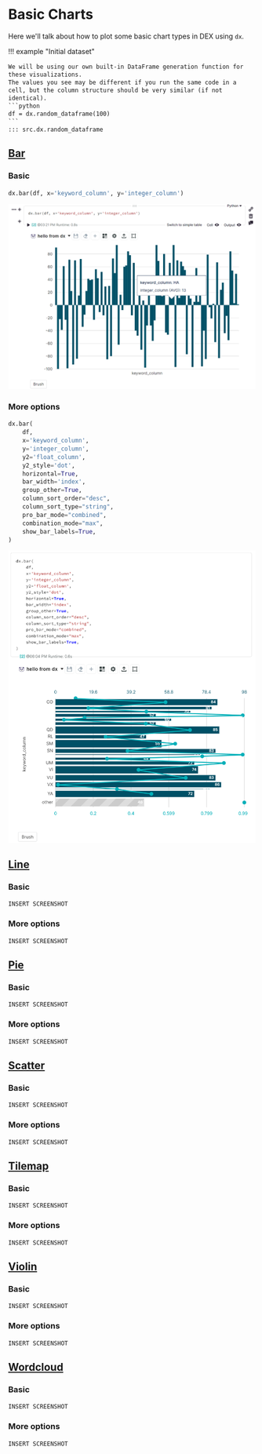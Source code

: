 # Basic Charts

Here we'll talk about how to plot some basic chart types in DEX using `dx`.

!!! example "Initial dataset"

    We will be using our own built-in DataFrame generation function for these visualizations.
    The values you see may be different if you run the same code in a cell, but the column structure should be very similar (if not identical).
    ```python
    df = dx.random_dataframe(100)
    ```
    ::: src.dx.random_dataframe

## [Bar](../../reference/basic_charts/#src.dx.plotting.dex.basic.bar)
### Basic
```python
dx.bar(df, x='keyword_column', y='integer_column')
```
![](../screenshots/plotting_bar_simple1.png)
### More options
```python
dx.bar(
    df, 
    x='keyword_column', 
    y='integer_column',
    y2='float_column',
    y2_style='dot',
    horizontal=True,
    bar_width='index',
    group_other=True,
    column_sort_order="desc",
    column_sort_type="string",
    pro_bar_mode="combined",
    combination_mode="max",
    show_bar_labels=True,
)
```
![](../screenshots/plotting_bar_custom1.png)

## [Line](../../reference/dex_plotting/#src.dx.plotting.dex.basic.line)

### Basic
```
INSERT SCREENSHOT
```
### More options
```
INSERT SCREENSHOT
```
## [Pie](../../reference/dex_plotting/#src.dx.plotting.dex.basic.pie)

### Basic
```
INSERT SCREENSHOT
```
### More options
```
INSERT SCREENSHOT
```
## [Scatter](../../reference/dex_plotting/#src.dx.plotting.dex.basic.scatterplot)

### Basic
```
INSERT SCREENSHOT
```
### More options
```
INSERT SCREENSHOT
```
## [Tilemap](../../reference/dex_plotting/#src.dx.plotting.dex.basic.tilemap)

### Basic
```
INSERT SCREENSHOT
```
### More options
```
INSERT SCREENSHOT
```
## [Violin](../../reference/dex_plotting/#src.dx.plotting.dex.basic.violin)

### Basic
```
INSERT SCREENSHOT
```
### More options
```
INSERT SCREENSHOT
```
## [Wordcloud](../../reference/dex_plotting/#src.dx.plotting.dex.basic.wordcloud)
### Basic
```
INSERT SCREENSHOT
```
### More options
```
INSERT SCREENSHOT
```